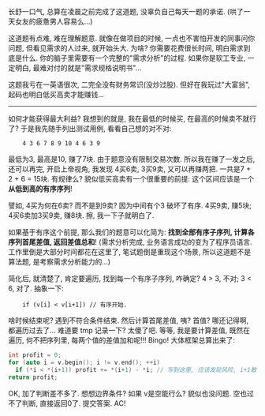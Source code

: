 长舒一口气, 总算在凌晨之前完成了这道题, 没辜负自己每天一题的承诺. (哄了一天女友的疲惫男人容易么...)

这道题有点难, 难在理解题意. 就像在做项目的时候, 一点也不害怕开发的同事问你问题, 但看见需求的人过来, 就开始头大. 为啥?
你需要花费很长时间, 明白需求到底是什么. 你的脑子里需要有一个完整的"需求分析"的过程. 如果你是软工专业, 一定明白,
最难对付的就是"需求规格说明书"...

这题我亏在一英语很次, 二完全没有财务常识(没炒过股). 但好在我玩过"大富翁", 起码也明白低买高卖才能赚钱...

-----

如何才能获得最大利益? 我想到的就是, 我在最低的时候买, 在最高的时候卖不就行了? 于是我先随手列出测试用例, 看看自己想的对不对:

        4 3 6 7 8 9 10 4 6 3 9
        
最低为3, 最高是10, 赚了7块. 由于题意没有限制交易次数. 所以我在赚了一发之后, 还可以再完, 开启上帝视角, 我发现 4买6卖, 3买9卖,
又可以再赚两把. 一共是7 + 2 + 6 = 15块. 有规律么? 貌似低买高卖有一个很重要的前提: 这个区间应该是一个**从低到高的有序序列**!

譬如, 4买为何在6卖? 而不是到9卖? 因为中间有个3 破坏了有序. 4买9卖, 赚5块; 4买6卖加3买9卖, 赚8块. 擦, 我一下子就明白了.

如果基于有序这个前提, 那么我们的题意可以化简为: **找到全部有序子序列, 计算各序列首尾差值, 返回差值总和**! (需求分析完成,
业务语言成功的变为了程序员语言. 工作里倒是大部分时间都花在这里了, 笔试题倒是重现这个场景, 所以这道题不是算法题, 是考察需求分析能力的...)

简化后, 就清楚了, 肯定要遍历, 找到每一个有序子序列, 咋确定? 4 > 3, 不对; 3 < 6, 对了. 抽象一下:

        if (v[i] < v[i+1]) // 有序开始.
        
啥时候结束呢? 遇到不符合条件结束. 然后计算首尾差值, 咦? 首值? 哪还记得啊, 都遍历过去了... 难道要 tmp 记录一下? 太傻了吧.
等等, 我是要计算差值, 既然在遍历, 何不把序列里, 每两个值的差值加和呢!!! Bingo! 大体框架总算出来了:
```cpp
int profit = 0;
for (auto i = v.begin(); i != v.end(); ++i)
  if (*i < *(i+1)) profit += *(i+1) - *i; // 写到这里, 应该发现风险, i+1敢随便用? 判断一下, i+1 != v.end();
return profit;
```

OK, 加了判断差不多了. 想想边界条件? 如果 v是空能行么? 貌似也没问题. 空也过不了判断, 直接返回0了. 提交答案. AC!
